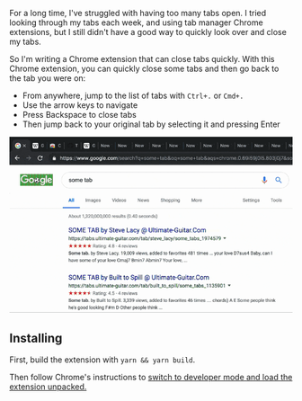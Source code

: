 For a long time, I've struggled with having too many tabs open. I tried looking through my tabs each week, and using tab manager Chrome extensions, but I still didn't have a good way to quickly look over and close my tabs.

So I'm writing a Chrome extension that can close tabs quickly. With this Chrome extension, you can quickly close some tabs and then go back to the tab you were on:

- From anywhere, jump to the list of tabs with `Ctrl+.` or `Cmd+.`
- Use the arrow keys to navigate
- Press Backspace to close tabs
- Then jump back to your original tab by selecting it and pressing Enter

![Demo](demo.gif)

## Installing

First, build the extension with `yarn && yarn build`.

Then follow Chrome's instructions to [switch to developer mode and load the extension unpacked.](https://developer.chrome.com/extensions/getstarted#manifest)
